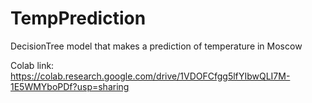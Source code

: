 # TempPrediction
DecisionTree model that makes a prediction of temperature in Moscow

Colab link:
https://colab.research.google.com/drive/1VDOFCfgg5lfYIbwQLI7M-1E5WMYboPDf?usp=sharing

